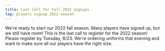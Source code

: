 ```yaml
---
title: Last Call for Fall 2022 Signups
tag: players signup 2022-season
---
```


We're ready to start our 2022 fall season. Many players have signed up,
but we still have room! This is the last call to register for the 2022
season! Please register by Tuesday, 8/23. We're ordering uniforms that
evening and want to make sure all our players have the right size.
